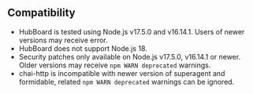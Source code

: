 ## Compatibility
- HubBoard is tested using Node.js v17.5.0 and v16.14.1. Users of newer versions may receive error.
- HubBoard does not support Node.js 18.
- Security patches only available on Node.js v17.5.0, v16.14.1 or newer. Older versions may receive `npm WARN deprecated` warnings.
- chai-http is incompatible with newer version of superagent and formidable, related `npm WARN deprecated` warnings can be ignored.
